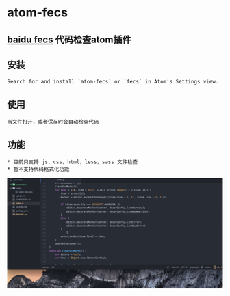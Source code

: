 # atom-fecs

## [baidu fecs](https://github.com/ecomfe/fecs) 代码检查atom插件

## 安装
    Search for and install `atom-fecs` or `fecs` in Atom's Settings view.

## 使用
    当文件打开，或者保存时会自动检查代码

## 功能
    * 目前只支持 js，css，html，less，sass 文件检查
    * 暂不支持代码格式化功能

![A screenshot of your package](https://raw.githubusercontent.com/8427003/atom-fecs/master/screenshot/screenshot.gif)
